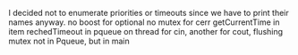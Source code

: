 I decided not to enumerate priorities or timeouts since we have to print their names anyway.
no boost for optional
no mutex for cerr
getCurrentTime in item
rechedTimeout in pqueue
on thread for cin, another for cout, flushing
mutex not in Pqueue, but in main
